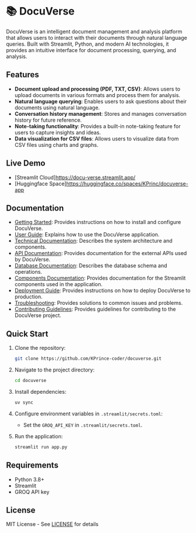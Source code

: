 # 📚 DocuVerse

DocuVerse is an intelligent document management and analysis platform that allows users to interact with their documents through natural language queries. Built with Streamlit, Python, and modern AI technologies, it provides an intuitive interface for document processing, querying, and analysis.

## Features

* **Document upload and processing (PDF, TXT, CSV)**: Allows users to upload documents in various formats and process them for analysis.
* **Natural language querying**: Enables users to ask questions about their documents using natural language.
* **Conversation history management**: Stores and manages conversation history for future reference.
* **Note-taking functionality**: Provides a built-in note-taking feature for users to capture insights and ideas.
* **Data visualization for CSV files**: Allows users to visualize data from CSV files using charts and graphs.

## Live Demo

* [Streamlit Cloud]<https://docu-verse.streamlit.app/>
* [Huggingface Space]<https://huggingface.co/spaces/KPrinc/docuverse-app>

## Documentation

* [Getting Started](docs/getting_started.md): Provides instructions on how to install and configure DocuVerse.
* [User Guide](docs/user_guide.md): Explains how to use the DocuVerse application.
* [Technical Documentation](docs/technical_docs/architecture.md): Describes the system architecture and components.
* [API Documentation](docs/technical_docs/apis.md): Provides documentation for the external APIs used by DocuVerse.
* [Database Documentation](docs/technical_docs/database.md): Describes the database schema and operations.
* [Components Documentation](docs/technical_docs/components.md): Provides documentation for the Streamlit components used in the application.
* [Deployment Guide](docs/deployment.md): Provides instructions on how to deploy DocuVerse to production.
* [Troubleshooting](docs/troubleshooting.md): Provides solutions to common issues and problems.
* [Contributing Guidelines](docs/contributing.md): Provides guidelines for contributing to the DocuVerse project.

## Quick Start

1. Clone the repository:

    ```bash
    git clone https://github.com/KPrince-coder/docuverse.git
    ```

2. Navigate to the project directory:

    ```bash
    cd docuverse
    ```

3. Install dependencies:

    ```bash
    uv sync
    ```

4. Configure environment variables in `.streamlit/secrets.toml`:

    * Set the `GROQ_API_KEY` in `.streamlit/secrets.toml`.
5. Run the application:

    ```bash
    streamlit run app.py
    ```

## Requirements

* Python 3.8+
* Streamlit
* GROQ API key

## License

MIT License - See [LICENSE](LICENSE) for details
